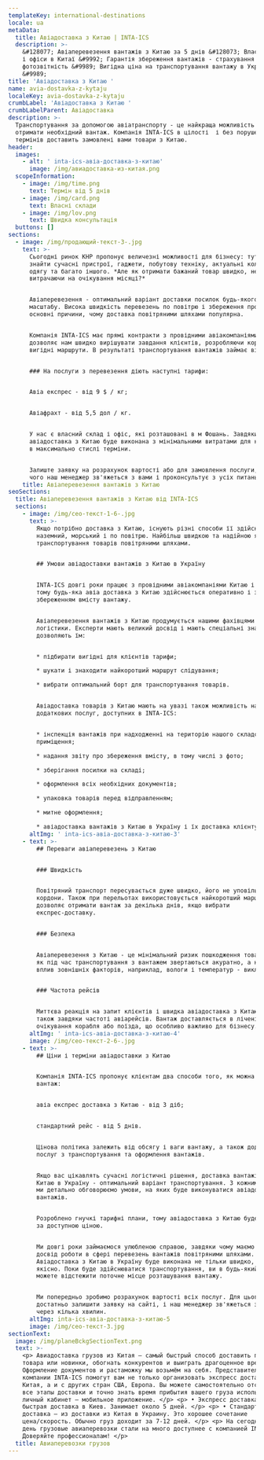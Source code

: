 ```yaml
---
templateKey: international-destinations
locale: ua
metaData:
  title: Авіадоставка з Китаю | INTA-ICS
  description: >-
    &#128077; Авіаперевезення вантажів з Китаю за 5 днів &#128073; Власні склади
    і офіси в Китаї &#9992; Гарантія збереження вантажів - страхування та
    фотозвітність &#9989; Вигідна ціна на транспортування вантажу в Україну
    &#9989;
title: 'Авіадоставка з Китаю '
name: avia-dostavka-z-kytaju
localeKey: avia-dostavka-z-kytaju
crumbLabel: 'Авіадоставка з Китаю '
crumbLabelParent: Авіадоставка
description: >-
  Транспортування за допомогою авіатранспорту - це найкраща можливість швидко
  отримати необхідний вантаж. Компанія INTA-ICS в цілості  і без порушення
  термінів доставить замовлені вами товари з Китаю.
header:
  images:
    - alt: ' inta-ics-авіа-доставка-з-китаю'
      image: /img/авиадоставка-из-китая.png
  scopeInformation:
    - image: /img/time.png
      text: Термін від 5 днів
    - image: /img/card.png
      text: Власні склади
    - image: /img/lov.png
      text: Швидка консультація
  buttons: []
sections:
  - image: /img/продающий-текст-3-.jpg
    text: >-
      Сьогодні ринок КНР пропонує величезні можливості для бізнесу: тут можна
      знайти сучасні пристрої, гаджети, побутову техніку, актуальні колекції
      одягу та багато іншого. *Але як отримати бажаний товар швидко, не
      витрачаючи на очікування місяці?*


      Авіаперевезення - оптимальний варіант доставки посилок будь-якого
      масштабу. Висока швидкість перевезень по повітрю і збереження продукції -
      основні причини, чому доставка повітряними шляхами популярна.


      Компанія INTA-ICS має прямі контракти з провідними авіакомпаніями. Це
      дозволяє нам швидко вирішувати завдання клієнтів, розробляючи короткі і
      вигідні маршрути. В результаті транспортування вантажів займає від 5 днів.


      ### На послуги з перевезення діють наступні тарифи:


      Авіа експрес - від 9 $ / кг;


      Авіафрахт - від 5,5 дол / кг.


      У нас є власний склад і офіс, які розташовані в м Фошань. Завдяки цьому
      авіадоставка з Китаю буде виконана з мінімальними витратами для клієнтів і
      в максимально стислі терміни.


      Залиште заявку на розрахунок вартості або для замовлення послуги, після
      чого наш менеджер зв'яжеться з вами і проконсультує з усіх питань.
    title: Авіаперевезення вантажів з Китаю
seoSections:
  title: Авіаперевезення вантажів з Китаю від INTA-ICS
  sections:
    - image: /img/сео-текст-1-6-.jpg
      text: >-
        Якщо потрібно доставка з Китаю, існують різні способи її здійснення:
        наземний, морський і по повітрю. Найбільш швидкою та надійною являється
        транспортування товарів повітряними шляхами.


        ## Умови авіадоставки вантажів з Китаю в Україну


        INTA-ICS довгі роки працює з провідними авіакомпаніями Китаю і України,
        тому будь-яка авіа доставка з Китаю здійснюється оперативно і з повним
        збереженням вмісту вантажу.


        Авіаперевезення вантажів з Китаю продумується нашими фахівцями в сфері
        логістики. Експерти мають великий досвід і мають спеціальні знання, що
        дозволяють їм:


        * підбирати вигідні для клієнтів тарифи;

        * шукати і знаходити найкоротший маршрут слідування;

        * вибрати оптимальний борт для транспортування товарів.


        Авіадоставка товарів з Китаю мають на увазі також можливість надання
        додаткових послуг, доступних в INTA-ICS:


        * інспекція вантажів при надходженні на територію нашого складського
        приміщення;

        * надання звіту про збереження вмісту, в тому числі з фото;

        * зберігання посилки на складі;

        * оформлення всіх необхідних документів;

        * упаковка товарів перед відправленням;

        * митне оформлення;

        * авіадоставка вантажів з Китаю в Україну і їх доставка клієнту.
      altImg: ' inta-ics-авіа-доставка-з-китаю-3'
    - text: >-
        ## Переваги авіаперевезень з Китаю


        ### Швидкість


        Повітряний транспорт пересувається дуже швидко, його не уповільнюють
        кордони. Також при перельотах використовується найкоротший маршрут, який
        дозволяє отримати вантаж за декілька днів, якщо вибрати
        експрес-доставку.


        ### Безпека


        Авіаперевезення з Китаю - це мінімальний ризик пошкодження товарів, так
        як під час транспортування з вантажем звертаються акуратно, а негативний
        вплив зовнішніх факторів, наприклад, вологи і температур - виключено.


        ### Частота рейсів


        Миттєва реакція на запит клієнтів і швидка авіадоставка з Китаю можливі
        також завдяки частоті авіарейсів. Вантаж доставляється в лічені дні, без
        очікування корабля або поїзда, що особливо важливо для бізнесу.
      altImg: ' inta-ics-авіа-доставка-з-китаю-4'
      image: /img/сео-текст-2-6-.jpg
    - text: >-
        ## Ціни і терміни авіадоставки з Китаю 


        Компанія INTA-ICS пропонує клієнтам два способи того, як можна отримати
        вантаж:


        авіа експрес доставка з Китаю - від 3 діб;


        стандартний рейс - від 5 днів.


        Цінова політика залежить від обсягу і ваги вантажу, а також додаткових
        послуг з транспортування та оформлення вантажів.


        Якщо вас цікавлять сучасні логістичні рішення, доставка вантажів авіа з
        Китаю в Україну - оптимальний варіант транспортування. З кожним клієнтом
        ми детально обговорюємо умови, на яких буде виконуватися авіадоставка
        вантажів.


        Розроблено гнучкі тарифні плани, тому авіадоставка з Китаю буде виконана
        за доступною ціною.


        Ми довгі роки займаємося улюбленою справою, завдяки чому маємо великий
        досвід роботи в сфері перевезень вантажів повітряними шляхами.
        Авіадоставка з Китаю в Україну буде виконана не тільки швидко, але і
        якісно. Поки буде здійснюватися транспортування, ви в будь-який момент
        можете відстежити поточне місце розташування вантажу.


        Ми попередньо зробимо розрахунок вартості всіх послуг. Для цього вам
        достатньо залишити заявку на сайті, і наш менеджер зв'яжеться з вами
        через кілька хвилин.
      altImg: inta-ics-авіа-доставка-з-китаю-5
      image: /img/сео-текст-3.jpg
sectionText:
  image: /img/planeBckgSectionText.png
  text: >-
    <p> Авиадоставка грузов из Китая — самый быстрый способ доставить партию
    товара или новинки, обогнать конкурентов и выиграть драгоценное время.
    Оформление документов и растаможку мы возьмём на себя. Представители
    компании INTA-ICS помогут вам не только организовать экспресс доставку из
    Китая, а и с других стран США, Европа. Вы можете самостоятельно отслеживать
    все этапы доставки и точно знать время прибытия вашего груза использую
    личный кабинет – мобильное приложение. </p> <p> • Экспресс доставка —
    быстрая доставка в Киев. Занимает около 5 дней. </p> <p> • Стандартная
    доставка – из доставки из Китая в Украину. Это хорошее сочетание
    цена/скорость. Обычно груз доходит за 7-12 дней. </p> <p> На сегодняшний
    день грузовые авиаперевозки стали на много доступнее с компанией INTA-ICS!
    Доверяйте профессионалам! </p>
  title: Авиаперевозки грузов
---
```

